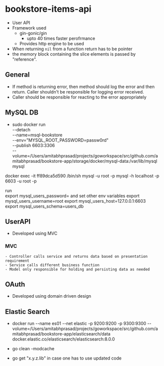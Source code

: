 # bookstore-items-api
- User API
- Framework used
    - gin-gonic/gin
        - upto 40 times faster perofrmance
    - Provides http engine to be used
- When returning `nil` from a function return has to be pointer
- the memory block containing the slice elements is passed by "reference".

## General
- If method is returning error, then method should log the error and then return.
Caller shouldn't be responsible for logging error received.
- Caller should be responsible for reacting to the error appropriately

## MySQL DB
-
    sudo docker run \
    --detach \
    --name=msql-bookstore \
    --env="MYSQL_ROOT_PASSWORD=passw0rd" \
    --publish 6603:3306 \
    --volume=/Users/amitabhprasad/projects/goworkspace/src/github.com/amitabhprasad/bookstore-app/storage/docker/mysql-data:/var/lib/mysql \
    mysql

 docker exec -it ff89dca5d590 /bin/sh
 mysql -u root -p
 mysql -h localhost -p 6603 -u root -p

 run  
 export mysql_users_password= and set other env variables
 export mysql_users_username=root
 export mysql_users_host=127.0.0.1:6603
export mysql_users_schema=users_db
## UserAPI
- Developed using MVC
### MVC
    - Controller calls service and returns data based on presentation requirement
    - Service calls different business function
    - Model only responsible for holding and persisting data as needed

## OAuth
- Developed using domain driven design


## Elastic Search
-
    docker run
    --name es01
    --net elastic -p 9200:9200 -p 9300:9300
    --volume=/Users/amitabhprasad/projects/goworkspace/src/github.com/amitabhprasad/bookstore-app/elasticsearch/data
    docker.elastic.co/elasticsearch/elasticsearch:8.0.0

- go clean -modcache
- go get "x.y.z.lib" in case one has to use updated code 
